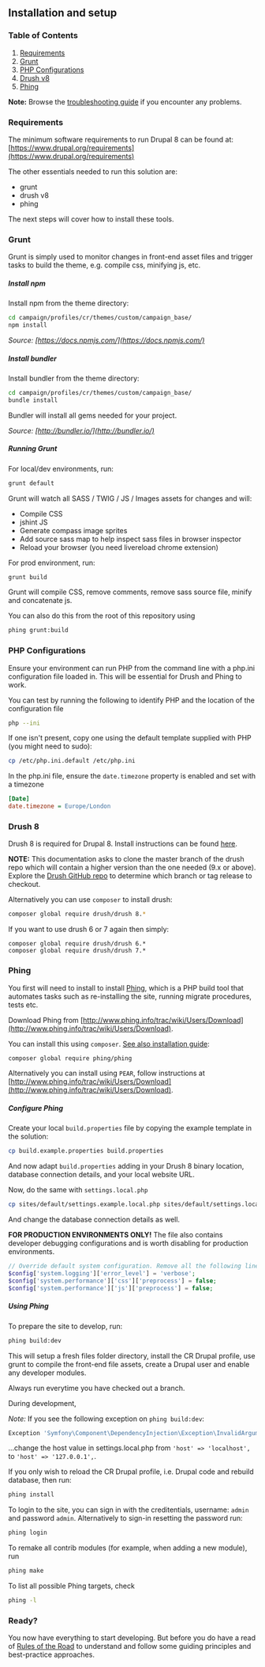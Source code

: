 ## Installation and setup

### Table of Contents

1. [Requirements](install.md#requirements)
2. [Grunt](install.md#grunt)
3. [PHP Configurations](install.md#php-configurations)
4. [Drush v8](install.md#drush-v8)
5. [Phing](install.md#phing)

**Note:** Browse the [troubleshooting guide](troubleshooting.md) if you encounter any problems.

### Requirements

The minimum software requirements to run Drupal 8 can be found at: [https://www.drupal.org/requirements](https://www.drupal.org/requirements)


The other essentials needed to run this solution are:
- grunt
- drush v8
- phing

The next steps will cover how to install these tools.

### Grunt

Grunt is simply used to monitor changes in front-end asset files and trigger tasks to build the theme, e.g. compile css, minifying js, etc.

##### Install npm

Install npm from the theme directory:

```bash
cd campaign/profiles/cr/themes/custom/campaign_base/
npm install
```

*Source: [https://docs.npmjs.com/](https://docs.npmjs.com/)*

##### Install bundler

Install bundler from the theme directory:

```bash
cd campaign/profiles/cr/themes/custom/campaign_base/ 
bundle install
```

Bundler will install all gems needed for your project.

*Source: [http://bundler.io/](http://bundler.io/)*

##### Running Grunt

For local/dev environments, run:

```bash
grunt default
```

Grunt will watch all SASS / TWIG / JS / Images assets for changes and will:
- Compile CSS
- jshint JS
- Generate compass image sprites
- Add source sass map to help inspect sass files in browser inspector
- Reload your browser (you need livereload chrome extension)

For prod environment, run:

```bash
grunt build
```

Grunt will compile CSS, remove comments, remove sass source file, minify and concatenate js.

You can also do this from the root of this repository using

```bash
phing grunt:build
```

### PHP Configurations

Ensure your environment can run PHP from the command line with a php.ini configuration file loaded in. This will be essential for Drush and Phing to work.

You can test by running the following to identify PHP and the location of the configuration file

```bash
php --ini
```

If one isn't present, copy one using the default template supplied with PHP (you might need to sudo):

```bash
cp /etc/php.ini.default /etc/php.ini
```

In the php.ini file, ensure the `date.timezone` property is enabled and set with a timezone

```ini
[Date]
date.timezone = Europe/London
```

### Drush 8

Drush 8 is required for Drupal 8. Install instructions can be found [here](http://x-team.com/2015/02/install-drush-8-drupal-8-without-throwing-away-drush-6-7/).

**NOTE:** This documentation asks to clone the master branch of the drush repo which will contain a higher version than the one needed (9.x or above). Explore the [Drush GitHub repo](https://github.com/drush-ops/drush) to determine which branch or tag release to checkout.

Alternatively you can use `composer` to install drush:

```bash
composer global require drush/drush 8.*
```

If you want to use drush 6 or 7 again then simply:

```  
composer global require drush/drush 6.*
composer global require drush/drush 7.*
```

### Phing

You first will need to install to install [Phing](www.phing.info), which is a PHP build tool that automates tasks such as re-installing the site, running migrate procedures, tests etc.

Download Phing from [http://www.phing.info/trac/wiki/Users/Download](http://www.phing.info/trac/wiki/Users/Download). 

You can install this using `composer`. [See also installation guide](https://coderwall.com/p/ma_cuq/using-composer-to-manage-global-packages):

```bash
composer global require phing/phing
```

Alternatively you can install using `PEAR`, follow instructions at [http://www.phing.info/trac/wiki/Users/Download](http://www.phing.info/trac/wiki/Users/Download).

##### Configure Phing

Create your local `build.properties` file by copying the example template in the solution:

```bash
cp build.example.properties build.properties
```

And now adapt `build.properties` adding in your Drush 8 binary location, database connection details, and your local website URL.

Now, do the same with `settings.local.php`

```bash
cp sites/default/settings.example.local.php sites/default/settings.local.php
```

And change the database connection details as well.

**FOR PRODUCTION ENVIRONMENTS ONLY!**
The file also contains developer debugging configurations and is worth disabling for production environments.

```php
// Override default system configuration. Remove all the following lines for prod env.
$config['system.logging']['error_level'] = 'verbose';
$config['system.performance']['css']['preprocess'] = false;
$config['system.performance']['js']['preprocess'] = false;
```
  
##### Using Phing

To prepare the site to develop, run:

```bash
phing build:dev
```

This will setup a fresh files folder directory, install the CR Drupal profile, use grunt to compile the front-end file assets, create a Drupal user and enable any developer modules.

Always run everytime you have checked out a branch.

During development, 

*Note:* If you see the following exception on `phing build:dev`:

```bash
Exception 'Symfony\Component\DependencyInjection\Exception\InvalidArgumentException' with message 'The service definition "renderer" does not exist.`
```

...change the host value in settings.local.php from `'host' => 'localhost',` to `'host' => '127.0.0.1',`.

If you only wish to reload the CR Drupal profile, i.e. Drupal code and rebuild database, then run:

```bash
phing install
```

To login to the site, you can sign in with the creditentials, username: `admin` and password `admin`. Alternatively to sign-in resetting the password run:

```bash
phing login
```

To remake all contrib modules (for example, when adding a new module), run

```bash
phing make
```

To list all possible Phing targets, check

```bash
phing -l
```

### Ready?

You now have everything to start developing. But before you do have a read of [Rules of the Road](rules_of_the_road.md) to understand and follow some guiding principles and best-practice approaches.
